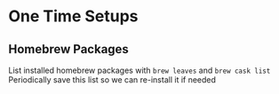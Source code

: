 # One Time Setups

## Homebrew Packages
List installed homebrew packages with `brew leaves` and `brew cask list`  Periodically save this list so we can re-install it if needed
